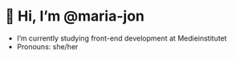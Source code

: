 # 👋 Hi, I’m @maria-jon
- I’m currently studying front-end development at Medieinstitutet
- Pronouns: she/her

